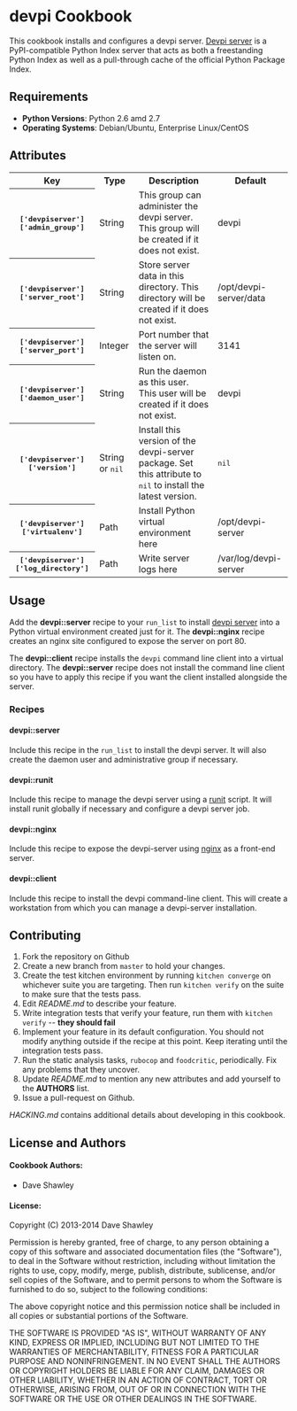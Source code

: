 devpi Cookbook
==============
This cookbook installs and configures a devpi server.  [Devpi server]
is a PyPI-compatible Python Index server that acts as both a freestanding
Python Index as well as a pull-through cache of the official Python Package
Index.

[devpi server]: http://doc.devpi.net/latest/

Requirements
------------
* **Python Versions**: Python 2.6 amd 2.7
* **Operating Systems**: Debian/Ubuntu, Enterprise Linux/CentOS

Attributes
----------

<table>
  <tr>
    <th>Key</th>
    <th>Type</th>
    <th>Description</th>
    <th>Default</th>
  </tr>
  <tr>
    <th><tt>['devpiserver']['admin_group']</tt></th>
    <td>String</td>
    <td>This group can administer the devpi server.  This group
        will be created if it does not exist.</td>
    <td>devpi</td>
  </tr>
  <tr>
    <th><tt>['devpiserver']['server_root']</tt></th>
    <td>String</td>
    <td>Store server data in this directory.  This directory will be
        created if it does not exist.</td>
    <td>/opt/devpi-server/data</td>
  </tr>
  <tr>
    <th><tt>['devpiserver']['server_port']</tt></th>
    <td>Integer</td>
    <td>Port number that the server will listen on.</td>
    <td>3141</td>
  </tr>
  <tr>
    <th><tt>['devpiserver']['daemon_user']</tt></th>
    <td>String</td>
    <td>Run the daemon as this user.  This user will be created if
        it does not exist.</td>
    <td>devpi</td>
  </tr>
  <tr>
    <th><tt>['devpiserver']['version']</tt></th>
    <td>String or <tt>nil</tt></td>
    <td>Install this version of the devpi-server package.
        Set this attribute to <tt>nil</tt> to install the latest
        version.</td>
    <td><tt>nil</tt></td>
  </tr>
  <tr>
    <th><tt>['devpiserver']['virtualenv']</tt></th>
    <td>Path</td>
    <td>Install Python virtual environment here</td>
    <td>/opt/devpi-server</td>
  </tr>
  <tr>
    <th><tt>['devpiserver']['log_directory']</tt></th>
    <td>Path</td>
    <td>Write server logs here</td>
    <td>/var/log/devpi-server</td>
  </tr>
</table>

Usage
-----
Add the **devpi::server** recipe to your `run_list` to install [devpi server]
into a Python virtual environment created just for it.  The **devpi::nginx**
recipe creates an nginx site configured to expose the server on port 80.

The **devpi::client** recipe installs the `devpi` command line client into
a virtual directory.  The **devpi::server** recipe does not install the
command line client so you have to apply this recipe if you want the client
installed alongside the server.

### Recipes

#### devpi::server
Include this recipe in the `run_list` to install the devpi server.  It
will also create the daemon user and administrative group if necessary.

#### devpi::runit
Include this recipe to manage the devpi server using a [runit] script.
It will install runit globally if necessary and configure a devpi server
job.

#### devpi::nginx
Include this recipe to expose the devpi-server using [nginx] as a
front-end server.

#### devpi::client
Include this recipe to install the devpi command-line client.  This will
create a workstation from which you can manage a devpi-server installation.

[runit]: http://smarden.org/runit/
[nginx]: http://nginx.org/

Contributing
------------

1. Fork the repository on Github
2. Create a new branch from `master` to hold your changes.
3. Create the test kitchen environment by running `kitchen converge` on
   whichever suite you are targeting.  Then run `kitchen verify` on the
   suite to make sure that the tests pass.
4. Edit *README.md* to describe your feature.
5. Write integration tests that verify your feature, run them with
   `kitchen verify` -- **they should fail**
6. Implement your feature in its default configuration.  You should not
   modify anything outside if the recipe at this point.  Keep iterating
   until the integration tests pass.
7. Run the static analysis tasks, `rubocop` and `foodcritic`, periodically.
   Fix any problems that they uncover.
8. Update *README.md* to mention any new attributes and add yourself to
   the **AUTHORS** list.
9. Issue a pull-request on Github.

*HACKING.md* contains additional details about developing in this cookbook.

License and Authors
-------------------
#### Cookbook Authors:

* Dave Shawley

#### License:

Copyright (C) 2013-2014 Dave Shawley

Permission is hereby granted, free of charge, to any person obtaining
a copy of this software and associated documentation files (the
"Software"), to deal in the Software without restriction, including
without limitation the rights to use, copy, modify, merge, publish,
distribute, sublicense, and/or sell copies of the Software, and to
permit persons to whom the Software is furnished to do so, subject to
the following conditions:

The above copyright notice and this permission notice shall be
included in all copies or substantial portions of the Software.

THE SOFTWARE IS PROVIDED "AS IS", WITHOUT WARRANTY OF ANY KIND,
EXPRESS OR IMPLIED, INCLUDING BUT NOT LIMITED TO THE WARRANTIES OF
MERCHANTABILITY, FITNESS FOR A PARTICULAR PURPOSE AND
NONINFRINGEMENT. IN NO EVENT SHALL THE AUTHORS OR COPYRIGHT HOLDERS BE
LIABLE FOR ANY CLAIM, DAMAGES OR OTHER LIABILITY, WHETHER IN AN ACTION
OF CONTRACT, TORT OR OTHERWISE, ARISING FROM, OUT OF OR IN CONNECTION
WITH THE SOFTWARE OR THE USE OR OTHER DEALINGS IN THE SOFTWARE.
